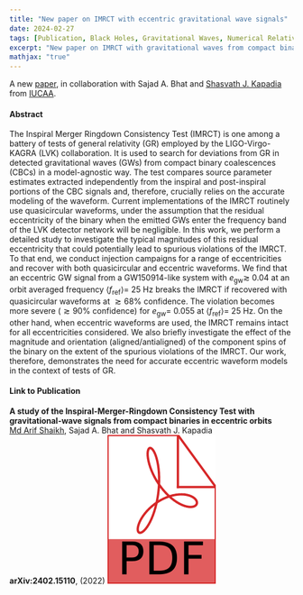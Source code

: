 ```yaml
---
title: "New paper on IMRCT with eccentric gravitational wave signals"
date: 2024-02-27
tags: [Publication, Black Holes, Gravitational Waves, Numerical Relativity, Eccentricity, TGR]
excerpt: "New paper on IMRCT with gravitational waves from compact binaries in eccentric orbit."
mathjax: "true"
---
```

A new [paper](http://arxiv.org/abs/2402.15110), in collaboration with Sajad
A. Bhat and [Shasvath J. Kapadia](https://www.iucaa.in/en?Itemid=318) from
[IUCAA](https://www.iucaa.in/en/).

#### Abstract
The Inspiral Merger Ringdown Consistency Test (IMRCT) is one among a battery
of tests of general relativity (GR) employed by the LIGO-Virgo-KAGRA (LVK)
collaboration. It is used to search for deviations from GR in detected
gravitational waves (GWs) from compact binary coalescences (CBCs) in a
model-agnostic way. The test compares source parameter estimates extracted
independently from the inspiral and post-inspiral portions of the CBC signals
and, therefore, crucially relies on the accurate modeling of the waveform.
Current implementations of the IMRCT routinely use quasicircular waveforms,
under the assumption that the residual eccentricity of the binary when the
emitted GWs enter the frequency band of the LVK detector network will be
negligible. In this work, we perform a detailed study to investigate the
typical magnitudes of this residual eccentricity that could potentially lead to
spurious violations of the IMRCT. To that end, we conduct injection campaigns
for a range of eccentricities and recover with both quasicircular and eccentric
waveforms. We find that an eccentric GW signal from a GW150914-like system with
$e_{\text{gw}} \gtrsim$ 0.04 at an orbit averaged frequency $\langle
f_{\text{ref}} \rangle=$ 25 Hz breaks the IMRCT if recovered with quasicircular
waveforms at $\gtrsim 68\%$ confidence. The violation becomes more severe
($\gtrsim 90\%$ confidence) for $e_{\text{gw}} =$ 0.055 at $\langle
f_{\text{ref}} \rangle=$ 25 Hz. On the other hand, when eccentric waveforms are
used, the IMRCT remains intact for all eccentricities considered. We also
briefly investigate the effect of the magnitude and orientation
(aligned/antialigned) of the component spins of the binary on the extent of the
spurious violations of the IMRCT. Our work, therefore, demonstrates the need
for accurate eccentric waveform models in the context of tests of GR.

#### Link to Publication
<b>A study of the Inspiral-Merger-Ringdown Consistency Test with
	gravitational-wave signals from compact binaries in eccentric orbits</b><br>
	<u>Md Arif Shaikh</u>, Sajad A. Bhat and Shasvath J. Kapadia<br>
	**arXiv:2402.15110**, (2022) <a href="https://arxiv.org/pdf/2402.15110.pdf"><img class="svg-icon" src="/assets/pdf.svg"></a>
